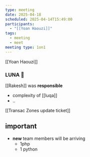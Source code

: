```yaml
---
type: meeting
date: 2025-04-18
scheduled: 2025-04-14T15:49:00
participants:
  - "[[Yoan Haouzi]]"
tags:
  - meeting
  - meet
meeting type: 1on1
---
```

[[Yoan Haouzi]]

### LUNA 🌙

[[Rakesh]] was **responsible**

- complexity of [[luqa]]
- ..

[[Transac Zones update ticket]]

## important

- **new** team members will be arriving
	- 1php
	- 1 python
